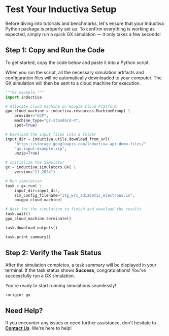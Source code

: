 # Test Your Inductiva Setup
Before diving into tutorials and benchmarks, let's ensure that your Inductiva Python package is properly set up. To confirm everything is working as expected, simply run a quick GX simulation — it only takes a few seconds!

## Step 1: Copy and Run the Code
To get started, copy the code below and paste it into a Python script.

When you run the script, all the necessary simulation artifacts and configuration files will be automatically downloaded to your computer. The GX simulation will then be sent to a cloud machine for execution.

```python
"""Gx example."""
import inductiva

# Allocate cloud machine on Google Cloud Platform
gpu_cloud_machine = inductiva.resources.MachineGroup( \
    provider="GCP",
    machine_type="g2-standard-4",
    spot=True)

# Download the input files into a folder
input_dir = inductiva.utils.download_from_url(
    "https://storage.googleapis.com/inductiva-api-demo-files/"
    "gx-input-example.zip",
    unzip=True)

# Initialize the Simulator
gx = inductiva.simulators.GX( \
    version="11-2024")

# Run simulation
task = gx.run( \
    input_dir=input_dir,
    sim_config_filename="itg_w7x_adiabatic_electrons.in",
    on=gpu_cloud_machine)

# Wait for the simulation to finish and download the results
task.wait()
gpu_cloud_machine.terminate()

task.download_outputs()

task.print_summary()
```

## Step 2: Verify the Task Status
After the simulation completes, a task summary will be displayed in your terminal. If the task status shows **Success**, congratulations! You've successfully run a GX simulation.

You're ready to start running simulations seamlessly!

```{banner_small}
:origin: gx
```

## Need Help?
If you encounter any issues or need further assistance, don't hesitate to [**Contact Us**](mailto:support@inductiva.ai). We're here to help!

